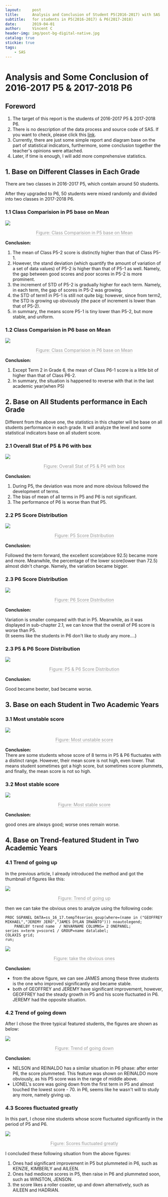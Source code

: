 ```yaml
---
layout:     post
title:      Analysis and Conclusion of Student P5(2016-2017) with SAS
subtitle:   for students in P5(2016-2017) & P6(2017-2018)
date:       2019-04-01
author:     Vincent C
header-img: img/post-bg-digital-native.jpg
catalog: true
stickie: true
tags:
    - SAS
---  
```

  
# Analysis and Some Conclusion of 2016-2017 P5 & 2017-2018 P6  


## Foreword
1. The target of this report is the students of 2016-2017 P5 & 2017-2018 P6.  
1. There is no description of the data process and source code of SAS. If you want to check, please click this [link](https://smallmummy.github.io/2019/04/23/SGS-Stat/).  
1. Currently, there are just some simple report and diagram base on the part of statistical indicators, furthermore, some conclusion together the teacher's opinions were attached.  
1. Later, if time is enough, I will add more comprehensive statistics.


## 1. Base on Different Classes in Each Grade

There are two classes in 2016-2017 P5, which contain around 50 students.

After they upgraded to P6, 50 students were mixed randomly and divided into two classes in 2017-2018 P6. 

### 1.1 Class Comparision in P5 base on Mean

![](https://cl.ly/302a297cf57a/Image%2525202019-06-20%252520at%25252010.32.17%252520%2525E4%2525B8%25258A%2525E5%25258D%252588.png)
<center><div style="border-bottom: 1px solid #d9d9d9;display: inline-block;color: #999;">
Figure: Class Comparision in P5 base on Mean</div></center>

**Conclusion:**  
  
1. The mean of Class P5-2 score is distinctly higher than that of Class P5-1.
1. However, the stand deviation (which quantify the amount of variation of a set of data values) of P5-2 is higher than that of P5-1 as well. Namely, the gap between good scores and poor scores in P5-2 is more prominent.
1. the increment of STD of P5-2 is gradually higher for each term. Namely, in each term, the gap of scores in P5-2 was growing.
1. the STD of term1 in P5-1 is still not quite big; however,  since from term2, the STD is growing up obviously (the pace of increment is lower than that of P5-2). 
1. in summary, the means score P5-1 is tiny lower than P5-2, but more stable, and uniform.

### 1.2 Class Comparision in P6 base on Mean

![](https://cl.ly/42937edc5975/Image%2525202019-06-20%252520at%25252010.33.17%252520%2525E4%2525B8%25258A%2525E5%25258D%252588.png)  
<center><div style="border-bottom: 1px solid #d9d9d9;display: inline-block;color: #999;">
Figure: Class Comparision in P6 base on Mean</div></center>

**Conclusion:**  
  
1. Except Term 2 in Grade 6, the mean of Class P6-1 score is a little bit of higher than that of Class P6-2.
1. In summary, the situation is happened to reverse with that in the last academic year(when P5)

## 2. Base on All Students performance in Each Grade
Different from the above one, the statistics in this chapter will be base on all students performance in each grade.
It will analyze the level and some statistical indicators base on all student score.

### 2.1 Overall Stat of P5 & P6 with box
![](https://cl.ly/01028305da4f/Image%2525202019-05-22%252520at%25252011.26.02%252520%2525E4%2525B8%25258B%2525E5%25258D%252588.png)  
<center><div style="border-bottom: 1px solid #d9d9d9;display: inline-block;color: #999;">
Figure: Overall Stat of P5 & P6 with box</div></center>

**Conclusion:**  

1. During P5, the deviation was more and more obvious followed the development of terms.
1. The bias of mean of all terms in P5 and P6 is not significant.
1. The performance of P6 is worse than that P5.

### 2.2 P5 Score Distribution
![](https://cl.ly/b04f8c277b78/Image%2525202019-05-22%252520at%25252011.48.42%252520%2525E4%2525B8%25258B%2525E5%25258D%252588.png)
<center><div style="border-bottom: 1px solid #d9d9d9;display: inline-block;color: #999;">
Figure: P5 Score Distribution</div></center>

**Conclusion:**  

Followed the term forward, the excellent score(above 92.5) became more and more. Meanwhile, the percentage of the lower score(lower than 72.5) almost didn't change. Namely, the variation became bigger.

### 2.3 P6 Score Distribution
![](https://cl.ly/aad0472ff4a7/Image%2525202019-05-22%252520at%25252011.53.14%252520%2525E4%2525B8%25258B%2525E5%25258D%252588.png)
<center><div style="border-bottom: 1px solid #d9d9d9;display: inline-block;color: #999;">
Figure: P6 Score Distribution</div></center>

**Conclusion:**  

Variation is smaller compared with that in P5. Meanwhile, as it was displayed in sub-chapter 2.1, we can know that the overall of P6 score is worse than P5.  
(It seems like the students in P6 don't like to study any more....)

### 2.3 P5 & P6 Score Distribution  

![](https://cl.ly/40d67ae15df7/Image%2525202019-05-22%252520at%25252011.56.34%252520%2525E4%2525B8%25258B%2525E5%25258D%252588.png)  
<center><div style="border-bottom: 1px solid #d9d9d9;display: inline-block;color: #999;">
Figure: P5 & P6 Score Distribution</div></center>

**Conclusion:**  

Good became beeter, bad became worse.

## 3. Base on each Student in Two Academic Years

### 3.1 Most unstable score
![](https://cl.ly/a2fad26d8be6/Image%2525202019-05-22%252520at%25252011.59.23%252520%2525E4%2525B8%25258B%2525E5%25258D%252588.png)
<center><div style="border-bottom: 1px solid #d9d9d9;display: inline-block;color: #999;">
Figure: Most unstable score</div></center>

**Conclusion:**  
There are some students whose score of 8 terms in P5 & P6 fluctuates with a distinct range. However, their mean score is not high, even lower. That means student sometimes got a high score, but sometimes score plummets, and finally, the mean score is not so high.


### 3.2 Most stable score
![](https://cl.ly/6d7140e87aa4/Image%2525202019-05-23%252520at%25252012.00.40%252520%2525E4%2525B8%25258A%2525E5%25258D%252588.png)
<center><div style="border-bottom: 1px solid #d9d9d9;display: inline-block;color: #999;">
Figure: Most stable score</div></center>

**Conclusion:**  

good ones are always good; worse ones remain worse.

## 4. Base on Trend-featured Student in Two Academic Years

### 4.1 Trend of going up

In the previous article, I already introduced the method and got the thumbnail of figures like this:

![](https://cl.ly/af0be6bbb7fe/Image%2525202019-06-18%252520at%2525203.42.10%252520%2525E4%2525B8%25258B%2525E5%25258D%252588.png)
<center><div style="border-bottom: 1px solid #d9d9d9;display: inline-block;color: #999;">
Figure: Trend of going up</div></center>

then we can take the obvious ones to analyze using the following code:

```
PROC SGPANEL DATA=ss_16_17.tempT4series_goup(where=(name in ("GEOFFREY MIKHAEL","JEREMY JERO","JAMES DYLAN IRWANTO"))) noautolegend;	PANELBY trend name  / NOVARNAME COLUMNS= 2 ONEPANEL;series x=term y=score1 / GROUP=name datalabel;COLAXIS grid; run;```

![](https://cl.ly/47c80b99e006/Image%2525202019-06-20%252520at%25252011.38.20%252520%2525E4%2525B8%25258A%2525E5%25258D%252588.png)
<center><div style="border-bottom: 1px solid #d9d9d9;display: inline-block;color: #999;">
Figure: take the obvious ones</div></center>

**Conclusion:**  

* from the above figure, we can see JAMES among these three students is the one who improved significantly and became stable.
* both of GEOFFREY and JEREMY have significant improvement, however, GEOFFREY had the steady growth in P5 and his score fluctuated in P6. JEREMY had the opposite situation.


### 4.2 Trend of going down

After I chose the three typical featured students, the figures are shown as below:

![](https://cl.ly/51b770e59e41/Image%2525202019-06-20%252520at%25252011.40.54%252520%2525E4%2525B8%25258A%2525E5%25258D%252588.png)
<center><div style="border-bottom: 1px solid #d9d9d9;display: inline-block;color: #999;">
Figure: Trend of going down</div></center>

**Conclusion:** 

* NELSON and REINALDO has a similar situation in P6 phase: after enter P6, the score plummeted. This feature was shown on REINALDO more obviously, as his P5 score was in the range of middle above.
* LIONEL's score was going down from the first term in P5 and almost touched the lowest score - 70. in P6, seems like he wasn't will to study any more, namely giving up.

### 4.3 Scores fluctuated greatly

In this part, I chose nine students whose score fluctuated significantly in the period of P5 and P6.

![](https://cl.ly/95dcc1ac207b/Image%2525202019-06-20%252520at%25252011.44.31%252520%2525E4%2525B8%25258A%2525E5%25258D%252588.png)
<center><div style="border-bottom: 1px solid #d9d9d9;display: inline-block;color: #999;">
Figure: Scores fluctuated greatly</div></center>

I concluded these following situation from the above figures:  

1. Ones had significant improvement in P5 but plummeted in P6, such as KENZIE, KIMBERLY and AILEEN.
1. Ones had mediocre scores in P5, then raise in P6 and plummeted soon, such as WINSTON, JENSON.
1. the score likes a roller coaster, up and down alternatively, such as AILEEN and HADRIAN.


